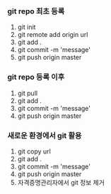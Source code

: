 ### git repo 최초 등록

1. git init
2. git remote add origin url
3. git add .
4. git commit -m 'message'
5. git push origin master


### git repo 등록 이후

1. git pull
2. git add .
3. git commit -m 'message'
4. git push origin master

### 새로운 환경에서 git 활용

1. git copy url
2. git add .
3. git commit -m 'message'
4. git push origin master
5. 자격증명관리자에서 git 정보 제거

